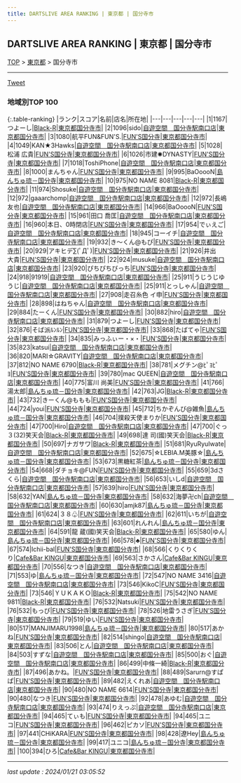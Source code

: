 ```yaml
---
title: DARTSLIVE AREA RANKING | 東京都 | 国分寺市
---
```

## DARTSLIVE AREA RANKING | 東京都 | 国分寺市

[TOP](/darts/rank/) > [東京都](/darts/rank/東京都/) > 国分寺市

___

<a href="https://twitter.com/share?ref_src=twsrc%5Etfw" data-text="DARTSLIVE AREA RANKING | 東京都国分寺市" class="twitter-share-button" data-via="DARTSLIVE" data-hashtags="DARTSLIVE" data-related="DARTSLIVE" data-show-count="false">Tweet</a>

### 地域別TOP 100

{:.table-ranking}
|ランク|スコア|名前|店名|所在地|
|---|---|---|---|---|
|1|1167|つよーし|<a href="https://search.dartslive.com/jp/shop/5df3e0a8961206de0d9b047a20a7ba1e">Black-R</a>|<a href="/darts/rank/東京都/国分寺市">東京都国分寺市</a>|
|2|1096|sido|<a href="https://search.dartslive.com/jp/shop/49d6333387be2e6c0d9b047a20a7ba1e">自遊空間　国分寺駅南口店</a>|<a href="/darts/rank/東京都/国分寺市">東京都国分寺市</a>|
|3|1080|航平FUN&amp;FUN&#x27;S.|<a href="https://search.dartslive.com/jp/shop/09dbd3f8a31f54c10d9b047a20a7ba1e">FUN'S国分寺</a>|<a href="/darts/rank/東京都/国分寺市">東京都国分寺市</a>|
|4|1049|KAN★3Hawks|<a href="https://search.dartslive.com/jp/shop/49d6333387be2e6c0d9b047a20a7ba1e">自遊空間　国分寺駅南口店</a>|<a href="/darts/rank/東京都/国分寺市">東京都国分寺市</a>|
|5|1028|松浦 広貴|<a href="https://search.dartslive.com/jp/shop/09dbd3f8a31f54c10d9b047a20a7ba1e">FUN'S国分寺</a>|<a href="/darts/rank/東京都/国分寺市">東京都国分寺市</a>|
|6|1026|市建✺DYNASTY|<a href="https://search.dartslive.com/jp/shop/09dbd3f8a31f54c10d9b047a20a7ba1e">FUN'S国分寺</a>|<a href="/darts/rank/東京都/国分寺市">東京都国分寺市</a>|
|7|1018|ToshiPhone|<a href="https://search.dartslive.com/jp/shop/49d6333387be2e6c0d9b047a20a7ba1e">自遊空間　国分寺駅南口店</a>|<a href="/darts/rank/東京都/国分寺市">東京都国分寺市</a>|
|8|1000|まんちゃん|<a href="https://search.dartslive.com/jp/shop/09dbd3f8a31f54c10d9b047a20a7ba1e">FUN'S国分寺</a>|<a href="/darts/rank/東京都/国分寺市">東京都国分寺市</a>|
|9|995|BaOoooN|<a href="https://search.dartslive.com/jp/shop/5194936d7c665d790d9b047a20a7ba1e">島んちゅ琉－国分寺</a>|<a href="/darts/rank/東京都/国分寺市">東京都国分寺市</a>|
|10|975|NO NAME 8081|<a href="https://search.dartslive.com/jp/shop/5df3e0a8961206de0d9b047a20a7ba1e">Black-R</a>|<a href="/darts/rank/東京都/国分寺市">東京都国分寺市</a>|
|11|974|Shosuke|<a href="https://search.dartslive.com/jp/shop/49d6333387be2e6c0d9b047a20a7ba1e">自遊空間　国分寺駅南口店</a>|<a href="/darts/rank/東京都/国分寺市">東京都国分寺市</a>|
|12|972|gaaarchomp|<a href="https://search.dartslive.com/jp/shop/49d6333387be2e6c0d9b047a20a7ba1e">自遊空間　国分寺駅南口店</a>|<a href="/darts/rank/東京都/国分寺市">東京都国分寺市</a>|
|12|972|長嶋 友也|<a href="https://search.dartslive.com/jp/shop/49d6333387be2e6c0d9b047a20a7ba1e">自遊空間　国分寺駅南口店</a>|<a href="/darts/rank/東京都/国分寺市">東京都国分寺市</a>|
|14|966|BaOoooN|<a href="https://search.dartslive.com/jp/shop/09dbd3f8a31f54c10d9b047a20a7ba1e">FUN'S国分寺</a>|<a href="/darts/rank/東京都/国分寺市">東京都国分寺市</a>|
|15|961|田口 喬匡|<a href="https://search.dartslive.com/jp/shop/49d6333387be2e6c0d9b047a20a7ba1e">自遊空間　国分寺駅南口店</a>|<a href="/darts/rank/東京都/国分寺市">東京都国分寺市</a>|
|16|960|本日、0時閉店|<a href="https://search.dartslive.com/jp/shop/09dbd3f8a31f54c10d9b047a20a7ba1e">FUN'S国分寺</a>|<a href="/darts/rank/東京都/国分寺市">東京都国分寺市</a>|
|17|954|でぃえご|<a href="https://search.dartslive.com/jp/shop/49d6333387be2e6c0d9b047a20a7ba1e">自遊空間　国分寺駅南口店</a>|<a href="/darts/rank/東京都/国分寺市">東京都国分寺市</a>|
|18|945|コーイチ|<a href="https://search.dartslive.com/jp/shop/49d6333387be2e6c0d9b047a20a7ba1e">自遊空間　国分寺駅南口店</a>|<a href="/darts/rank/東京都/国分寺市">東京都国分寺市</a>|
|19|932|き〜くん@もぴ|<a href="https://search.dartslive.com/jp/shop/09dbd3f8a31f54c10d9b047a20a7ba1e">FUN'S国分寺</a>|<a href="/darts/rank/東京都/国分寺市">東京都国分寺市</a>|
|20|929|アキヒデ∑(ﾟДﾟ)|<a href="https://search.dartslive.com/jp/shop/09dbd3f8a31f54c10d9b047a20a7ba1e">FUN'S国分寺</a>|<a href="/darts/rank/東京都/国分寺市">東京都国分寺市</a>|
|21|926|井出　大貴|<a href="https://search.dartslive.com/jp/shop/09dbd3f8a31f54c10d9b047a20a7ba1e">FUN'S国分寺</a>|<a href="/darts/rank/東京都/国分寺市">東京都国分寺市</a>|
|22|924|musuke|<a href="https://search.dartslive.com/jp/shop/49d6333387be2e6c0d9b047a20a7ba1e">自遊空間　国分寺駅南口店</a>|<a href="/darts/rank/東京都/国分寺市">東京都国分寺市</a>|
|23|920|ぴちぴちびっち|<a href="https://search.dartslive.com/jp/shop/09dbd3f8a31f54c10d9b047a20a7ba1e">FUN'S国分寺</a>|<a href="/darts/rank/東京都/国分寺市">東京都国分寺市</a>|
|24|918|91919|<a href="https://search.dartslive.com/jp/shop/49d6333387be2e6c0d9b047a20a7ba1e">自遊空間　国分寺駅南口店</a>|<a href="/darts/rank/東京都/国分寺市">東京都国分寺市</a>|
|25|911|うじうじゆうじ|<a href="https://search.dartslive.com/jp/shop/49d6333387be2e6c0d9b047a20a7ba1e">自遊空間　国分寺駅南口店</a>|<a href="/darts/rank/東京都/国分寺市">東京都国分寺市</a>|
|25|911|とっしゃん|<a href="https://search.dartslive.com/jp/shop/49d6333387be2e6c0d9b047a20a7ba1e">自遊空間　国分寺駅南口店</a>|<a href="/darts/rank/東京都/国分寺市">東京都国分寺市</a>|
|27|908|走召糸色 イ申|<a href="https://search.dartslive.com/jp/shop/09dbd3f8a31f54c10d9b047a20a7ba1e">FUN'S国分寺</a>|<a href="/darts/rank/東京都/国分寺市">東京都国分寺市</a>|
|28|898|はねちゃん|<a href="https://search.dartslive.com/jp/shop/49d6333387be2e6c0d9b047a20a7ba1e">自遊空間　国分寺駅南口店</a>|<a href="/darts/rank/東京都/国分寺市">東京都国分寺市</a>|
|29|884|たーくん|<a href="https://search.dartslive.com/jp/shop/09dbd3f8a31f54c10d9b047a20a7ba1e">FUN'S国分寺</a>|<a href="/darts/rank/東京都/国分寺市">東京都国分寺市</a>|
|30|882|hiro|<a href="https://search.dartslive.com/jp/shop/49d6333387be2e6c0d9b047a20a7ba1e">自遊空間　国分寺駅南口店</a>|<a href="/darts/rank/東京都/国分寺市">東京都国分寺市</a>|
|31|879|つよーし|<a href="https://search.dartslive.com/jp/shop/09dbd3f8a31f54c10d9b047a20a7ba1e">FUN'S国分寺</a>|<a href="/darts/rank/東京都/国分寺市">東京都国分寺市</a>|
|32|876|そば派ﾙﾝﾙﾝ|<a href="https://search.dartslive.com/jp/shop/09dbd3f8a31f54c10d9b047a20a7ba1e">FUN'S国分寺</a>|<a href="/darts/rank/東京都/国分寺市">東京都国分寺市</a>|
|33|868|たばてゃ|<a href="https://search.dartslive.com/jp/shop/09dbd3f8a31f54c10d9b047a20a7ba1e">FUN'S国分寺</a>|<a href="/darts/rank/東京都/国分寺市">東京都国分寺市</a>|
|34|835|みっふぃー・×・|<a href="https://search.dartslive.com/jp/shop/09dbd3f8a31f54c10d9b047a20a7ba1e">FUN'S国分寺</a>|<a href="/darts/rank/東京都/国分寺市">東京都国分寺市</a>|
|35|823|katsui|<a href="https://search.dartslive.com/jp/shop/49d6333387be2e6c0d9b047a20a7ba1e">自遊空間　国分寺駅南口店</a>|<a href="/darts/rank/東京都/国分寺市">東京都国分寺市</a>|
|36|820|MARI☆GRAVITY|<a href="https://search.dartslive.com/jp/shop/49d6333387be2e6c0d9b047a20a7ba1e">自遊空間　国分寺駅南口店</a>|<a href="/darts/rank/東京都/国分寺市">東京都国分寺市</a>|
|37|812|NO NAME 6790|<a href="https://search.dartslive.com/jp/shop/5df3e0a8961206de0d9b047a20a7ba1e">Black-R</a>|<a href="/darts/rank/東京都/国分寺市">東京都国分寺市</a>|
|38|781|メグチン@ﾋﾟﾖﾋﾟﾖ|<a href="https://search.dartslive.com/jp/shop/09dbd3f8a31f54c10d9b047a20a7ba1e">FUN'S国分寺</a>|<a href="/darts/rank/東京都/国分寺市">東京都国分寺市</a>|
|39|780|mac QUEEN|<a href="https://search.dartslive.com/jp/shop/49d6333387be2e6c0d9b047a20a7ba1e">自遊空間　国分寺駅南口店</a>|<a href="/darts/rank/東京都/国分寺市">東京都国分寺市</a>|
|40|775|富川 尚美|<a href="https://search.dartslive.com/jp/shop/09dbd3f8a31f54c10d9b047a20a7ba1e">FUN'S国分寺</a>|<a href="/darts/rank/東京都/国分寺市">東京都国分寺市</a>|
|41|766|湯太郎|<a href="https://search.dartslive.com/jp/shop/5194936d7c665d790d9b047a20a7ba1e">島んちゅ琉－国分寺</a>|<a href="/darts/rank/東京都/国分寺市">東京都国分寺市</a>|
|42|763|JG|<a href="https://search.dartslive.com/jp/shop/5df3e0a8961206de0d9b047a20a7ba1e">Black-R</a>|<a href="/darts/rank/東京都/国分寺市">東京都国分寺市</a>|
|43|732|きーくん@ももも|<a href="https://search.dartslive.com/jp/shop/09dbd3f8a31f54c10d9b047a20a7ba1e">FUN'S国分寺</a>|<a href="/darts/rank/東京都/国分寺市">東京都国分寺市</a>|
|44|724|youi|<a href="https://search.dartslive.com/jp/shop/09dbd3f8a31f54c10d9b047a20a7ba1e">FUN'S国分寺</a>|<a href="/darts/rank/東京都/国分寺市">東京都国分寺市</a>|
|45|712|ちかぞんび@雑魚|<a href="https://search.dartslive.com/jp/shop/5194936d7c665d790d9b047a20a7ba1e">島んちゅ琉－国分寺</a>|<a href="/darts/rank/東京都/国分寺市">東京都国分寺市</a>|
|46|704|撲殺天使まりか|<a href="https://search.dartslive.com/jp/shop/09dbd3f8a31f54c10d9b047a20a7ba1e">FUN'S国分寺</a>|<a href="/darts/rank/東京都/国分寺市">東京都国分寺市</a>|
|47|700|Hiro|<a href="https://search.dartslive.com/jp/shop/49d6333387be2e6c0d9b047a20a7ba1e">自遊空間　国分寺駅南口店</a>|<a href="/darts/rank/東京都/国分寺市">東京都国分寺市</a>|
|47|700|ぐっ３(32)笑天会|<a href="https://search.dartslive.com/jp/shop/5df3e0a8961206de0d9b047a20a7ba1e">Black-R</a>|<a href="/darts/rank/東京都/国分寺市">東京都国分寺市</a>|
|49|698|達 司(國)笑天会|<a href="https://search.dartslive.com/jp/shop/5df3e0a8961206de0d9b047a20a7ba1e">Black-R</a>|<a href="/darts/rank/東京都/国分寺市">東京都国分寺市</a>|
|50|697|ナガサワ|<a href="https://search.dartslive.com/jp/shop/5df3e0a8961206de0d9b047a20a7ba1e">Black-R</a>|<a href="/darts/rank/東京都/国分寺市">東京都国分寺市</a>|
|51|681|RyuRyuIwate|<a href="https://search.dartslive.com/jp/shop/49d6333387be2e6c0d9b047a20a7ba1e">自遊空間　国分寺駅南口店</a>|<a href="/darts/rank/東京都/国分寺市">東京都国分寺市</a>|
|52|675|☆LEBIA.M美豚☆|<a href="https://search.dartslive.com/jp/shop/5194936d7c665d790d9b047a20a7ba1e">島んちゅ琉－国分寺</a>|<a href="/darts/rank/東京都/国分寺市">東京都国分寺市</a>|
|53|673|黒糖紅茶|<a href="https://search.dartslive.com/jp/shop/5194936d7c665d790d9b047a20a7ba1e">島んちゅ琉－国分寺</a>|<a href="/darts/rank/東京都/国分寺市">東京都国分寺市</a>|
|54|668|ダチョキ@FUN|<a href="https://search.dartslive.com/jp/shop/09dbd3f8a31f54c10d9b047a20a7ba1e">FUN'S国分寺</a>|<a href="/darts/rank/東京都/国分寺市">東京都国分寺市</a>|
|55|659|3dさくら|<a href="https://search.dartslive.com/jp/shop/49d6333387be2e6c0d9b047a20a7ba1e">自遊空間　国分寺駅南口店</a>|<a href="/darts/rank/東京都/国分寺市">東京都国分寺市</a>|
|56|653|いしd|<a href="https://search.dartslive.com/jp/shop/49d6333387be2e6c0d9b047a20a7ba1e">自遊空間　国分寺駅南口店</a>|<a href="/darts/rank/東京都/国分寺市">東京都国分寺市</a>|
|57|639|hiro|<a href="https://search.dartslive.com/jp/shop/09dbd3f8a31f54c10d9b047a20a7ba1e">FUN'S国分寺</a>|<a href="/darts/rank/東京都/国分寺市">東京都国分寺市</a>|
|58|632|YAN|<a href="https://search.dartslive.com/jp/shop/5194936d7c665d790d9b047a20a7ba1e">島んちゅ琉－国分寺</a>|<a href="/darts/rank/東京都/国分寺市">東京都国分寺市</a>|
|58|632|海夢卍ch|<a href="https://search.dartslive.com/jp/shop/49d6333387be2e6c0d9b047a20a7ba1e">自遊空間　国分寺駅南口店</a>|<a href="/darts/rank/東京都/国分寺市">東京都国分寺市</a>|
|60|630|amjk87|<a href="https://search.dartslive.com/jp/shop/5194936d7c665d790d9b047a20a7ba1e">島んちゅ琉－国分寺</a>|<a href="/darts/rank/東京都/国分寺市">東京都国分寺市</a>|
|61|624|３８♧|<a href="https://search.dartslive.com/jp/shop/09dbd3f8a31f54c10d9b047a20a7ba1e">FUN'S国分寺</a>|<a href="/darts/rank/東京都/国分寺市">東京都国分寺市</a>|
|62|611|いちが|<a href="https://search.dartslive.com/jp/shop/49d6333387be2e6c0d9b047a20a7ba1e">自遊空間　国分寺駅南口店</a>|<a href="/darts/rank/東京都/国分寺市">東京都国分寺市</a>|
|63|601|れんれん|<a href="https://search.dartslive.com/jp/shop/5194936d7c665d790d9b047a20a7ba1e">島んちゅ琉－国分寺</a>|<a href="/darts/rank/東京都/国分寺市">東京都国分寺市</a>|
|64|591|龍 蔵(國)笑天会|<a href="https://search.dartslive.com/jp/shop/5df3e0a8961206de0d9b047a20a7ba1e">Black-R</a>|<a href="/darts/rank/東京都/国分寺市">東京都国分寺市</a>|
|65|580|ゆん|<a href="https://search.dartslive.com/jp/shop/5194936d7c665d790d9b047a20a7ba1e">島んちゅ琉－国分寺</a>|<a href="/darts/rank/東京都/国分寺市">東京都国分寺市</a>|
|66|578|♣︎|<a href="https://search.dartslive.com/jp/shop/09dbd3f8a31f54c10d9b047a20a7ba1e">FUN'S国分寺</a>|<a href="/darts/rank/東京都/国分寺市">東京都国分寺市</a>|
|67|574|Ichii-bal|<a href="https://search.dartslive.com/jp/shop/09dbd3f8a31f54c10d9b047a20a7ba1e">FUN'S国分寺</a>|<a href="/darts/rank/東京都/国分寺市">東京都国分寺市</a>|
|68|566|くりくりくり|<a href="https://search.dartslive.com/jp/shop/b73dd59b23c84e970d9b047a20a7ba1e">Cafe&Bar KINGU</a>|<a href="/darts/rank/東京都/国分寺市">東京都国分寺市</a>|
|69|563|さかさん|<a href="https://search.dartslive.com/jp/shop/b73dd59b23c84e970d9b047a20a7ba1e">Cafe&Bar KINGU</a>|<a href="/darts/rank/東京都/国分寺市">東京都国分寺市</a>|
|70|556|なつき|<a href="https://search.dartslive.com/jp/shop/49d6333387be2e6c0d9b047a20a7ba1e">自遊空間　国分寺駅南口店</a>|<a href="/darts/rank/東京都/国分寺市">東京都国分寺市</a>|
|71|553|ゆ|<a href="https://search.dartslive.com/jp/shop/5194936d7c665d790d9b047a20a7ba1e">島んちゅ琉－国分寺</a>|<a href="/darts/rank/東京都/国分寺市">東京都国分寺市</a>|
|72|547|NO NAME 3416|<a href="https://search.dartslive.com/jp/shop/49d6333387be2e6c0d9b047a20a7ba1e">自遊空間　国分寺駅南口店</a>|<a href="/darts/rank/東京都/国分寺市">東京都国分寺市</a>|
|73|546|KikoC|<a href="https://search.dartslive.com/jp/shop/09dbd3f8a31f54c10d9b047a20a7ba1e">FUN'S国分寺</a>|<a href="/darts/rank/東京都/国分寺市">東京都国分寺市</a>|
|73|546|ＹＵＫＡＫＯ|<a href="https://search.dartslive.com/jp/shop/5df3e0a8961206de0d9b047a20a7ba1e">Black-R</a>|<a href="/darts/rank/東京都/国分寺市">東京都国分寺市</a>|
|75|542|NO NAME 9811|<a href="https://search.dartslive.com/jp/shop/5df3e0a8961206de0d9b047a20a7ba1e">Black-R</a>|<a href="/darts/rank/東京都/国分寺市">東京都国分寺市</a>|
|76|532|Natsuki|<a href="https://search.dartslive.com/jp/shop/09dbd3f8a31f54c10d9b047a20a7ba1e">FUN'S国分寺</a>|<a href="/darts/rank/東京都/国分寺市">東京都国分寺市</a>|
|76|532|もっぴ|<a href="https://search.dartslive.com/jp/shop/09dbd3f8a31f54c10d9b047a20a7ba1e">FUN'S国分寺</a>|<a href="/darts/rank/東京都/国分寺市">東京都国分寺市</a>|
|78|526|地雷うさぎ|<a href="https://search.dartslive.com/jp/shop/09dbd3f8a31f54c10d9b047a20a7ba1e">FUN'S国分寺</a>|<a href="/darts/rank/東京都/国分寺市">東京都国分寺市</a>|
|79|519|ゆい|<a href="https://search.dartslive.com/jp/shop/09dbd3f8a31f54c10d9b047a20a7ba1e">FUN'S国分寺</a>|<a href="/darts/rank/東京都/国分寺市">東京都国分寺市</a>|
|80|517|MANJIMARU1998|<a href="https://search.dartslive.com/jp/shop/5194936d7c665d790d9b047a20a7ba1e">島んちゅ琉－国分寺</a>|<a href="/darts/rank/東京都/国分寺市">東京都国分寺市</a>|
|80|517|あかね|<a href="https://search.dartslive.com/jp/shop/09dbd3f8a31f54c10d9b047a20a7ba1e">FUN'S国分寺</a>|<a href="/darts/rank/東京都/国分寺市">東京都国分寺市</a>|
|82|514|shingo|<a href="https://search.dartslive.com/jp/shop/49d6333387be2e6c0d9b047a20a7ba1e">自遊空間　国分寺駅南口店</a>|<a href="/darts/rank/東京都/国分寺市">東京都国分寺市</a>|
|83|506|とん|<a href="https://search.dartslive.com/jp/shop/49d6333387be2e6c0d9b047a20a7ba1e">自遊空間　国分寺駅南口店</a>|<a href="/darts/rank/東京都/国分寺市">東京都国分寺市</a>|
|84|503|すずな|<a href="https://search.dartslive.com/jp/shop/49d6333387be2e6c0d9b047a20a7ba1e">自遊空間　国分寺駅南口店</a>|<a href="/darts/rank/東京都/国分寺市">東京都国分寺市</a>|
|85|500|おぐ|<a href="https://search.dartslive.com/jp/shop/49d6333387be2e6c0d9b047a20a7ba1e">自遊空間　国分寺駅南口店</a>|<a href="/darts/rank/東京都/国分寺市">東京都国分寺市</a>|
|86|499|中條一綺|<a href="https://search.dartslive.com/jp/shop/5df3e0a8961206de0d9b047a20a7ba1e">Black-R</a>|<a href="/darts/rank/東京都/国分寺市">東京都国分寺市</a>|
|87|496|あかね。|<a href="https://search.dartslive.com/jp/shop/09dbd3f8a31f54c10d9b047a20a7ba1e">FUN'S国分寺</a>|<a href="/darts/rank/東京都/国分寺市">東京都国分寺市</a>|
|88|489|Sarurn@すぱぱ|<a href="https://search.dartslive.com/jp/shop/09dbd3f8a31f54c10d9b047a20a7ba1e">FUN'S国分寺</a>|<a href="/darts/rank/東京都/国分寺市">東京都国分寺市</a>|
|89|482|えくれあ|<a href="https://search.dartslive.com/jp/shop/49d6333387be2e6c0d9b047a20a7ba1e">自遊空間　国分寺駅南口店</a>|<a href="/darts/rank/東京都/国分寺市">東京都国分寺市</a>|
|90|480|NO NAME 6614|<a href="https://search.dartslive.com/jp/shop/09dbd3f8a31f54c10d9b047a20a7ba1e">FUN'S国分寺</a>|<a href="/darts/rank/東京都/国分寺市">東京都国分寺市</a>|
|90|480|なつき|<a href="https://search.dartslive.com/jp/shop/09dbd3f8a31f54c10d9b047a20a7ba1e">FUN'S国分寺</a>|<a href="/darts/rank/東京都/国分寺市">東京都国分寺市</a>|
|92|478|あゆむ|<a href="https://search.dartslive.com/jp/shop/49d6333387be2e6c0d9b047a20a7ba1e">自遊空間　国分寺駅南口店</a>|<a href="/darts/rank/東京都/国分寺市">東京都国分寺市</a>|
|93|474|りえっぷ|<a href="https://search.dartslive.com/jp/shop/49d6333387be2e6c0d9b047a20a7ba1e">自遊空間　国分寺駅南口店</a>|<a href="/darts/rank/東京都/国分寺市">東京都国分寺市</a>|
|94|465|てぃも|<a href="https://search.dartslive.com/jp/shop/09dbd3f8a31f54c10d9b047a20a7ba1e">FUN'S国分寺</a>|<a href="/darts/rank/東京都/国分寺市">東京都国分寺市</a>|
|94|465|ユニコ|<a href="https://search.dartslive.com/jp/shop/09dbd3f8a31f54c10d9b047a20a7ba1e">FUN'S国分寺</a>|<a href="/darts/rank/東京都/国分寺市">東京都国分寺市</a>|
|96|462|ピカソ|<a href="https://search.dartslive.com/jp/shop/09dbd3f8a31f54c10d9b047a20a7ba1e">FUN'S国分寺</a>|<a href="/darts/rank/東京都/国分寺市">東京都国分寺市</a>|
|97|441|CHiKARA|<a href="https://search.dartslive.com/jp/shop/09dbd3f8a31f54c10d9b047a20a7ba1e">FUN'S国分寺</a>|<a href="/darts/rank/東京都/国分寺市">東京都国分寺市</a>|
|98|428|遼Hey|<a href="https://search.dartslive.com/jp/shop/5194936d7c665d790d9b047a20a7ba1e">島んちゅ琉－国分寺</a>|<a href="/darts/rank/東京都/国分寺市">東京都国分寺市</a>|
|99|417|ユニコ|<a href="https://search.dartslive.com/jp/shop/5194936d7c665d790d9b047a20a7ba1e">島んちゅ琉－国分寺</a>|<a href="/darts/rank/東京都/国分寺市">東京都国分寺市</a>|
|100|394|ひろ|<a href="https://search.dartslive.com/jp/shop/b73dd59b23c84e970d9b047a20a7ba1e">Cafe&Bar KINGU</a>|<a href="/darts/rank/東京都/国分寺市">東京都国分寺市</a>|



___

_last update : 2024/01/21 03:05:52_


<script src="https://cdnjs.cloudflare.com/ajax/libs/jquery/3.6.1/jquery.min.js" integrity="sha512-aVKKRRi/Q/YV+4mjoKBsE4x3H+BkegoM/em46NNlCqNTmUYADjBbeNefNxYV7giUp0VxICtqdrbqU7iVaeZNXA==" crossorigin="anonymous" referrerpolicy="no-referrer"></script>
<script src="https://cdnjs.cloudflare.com/ajax/libs/jquery.tablesorter/2.31.3/js/jquery.tablesorter.min.js" integrity="sha512-qzgd5cYSZcosqpzpn7zF2ZId8f/8CHmFKZ8j7mU4OUXTNRd5g+ZHBPsgKEwoqxCtdQvExE5LprwwPAgoicguNg==" crossorigin="anonymous" referrerpolicy="no-referrer"></script>
<link rel="stylesheet" href="https://cdnjs.cloudflare.com/ajax/libs/jquery.tablesorter/2.31.3/css/theme.default.min.css" integrity="sha512-wghhOJkjQX0Lh3NSWvNKeZ0ZpNn+SPVXX1Qyc9OCaogADktxrBiBdKGDoqVUOyhStvMBmJQ8ZdMHiR3wuEq8+w==" crossorigin="anonymous" referrerpolicy="no-referrer" />
<script>
$(function() {
    $(".table-ranking").tablesorter({sortList:[[0, 0]]});
});
</script>

<script async src="https://platform.twitter.com/widgets.js" charset="utf-8"></script>